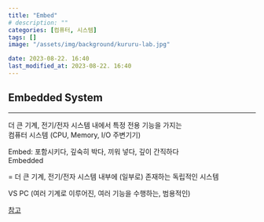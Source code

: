 ```yaml
---
title: "Embed"
# description: ""
categories: [컴퓨터, 시스템]
tags: []
image: "/assets/img/background/kururu-lab.jpg"

date: 2023-08-22. 16:40
last_modified_at: 2023-08-22. 16:40
---
```


## Embedded System

---

더 큰 기계, 전기/전자 시스템 내에서 특정 전용 기능을 가지는  
컴퓨터 시스템 (CPU, Memory, I/O 주변기기)  

Embed: 포함시키다, 깊숙히 박다, 끼워 넣다, 깊이 간직하다  
Embedded  

= 더 큰 기계, 전기/전자 시스템 내부에 (일부로) 존재하는 독립적인 시스템  

VS PC (여러 기계로 이루어진, 여러 기능을 수행하는, 범용적인)  

[참고](https://en.wikipedia.org/wiki/Embedded_system)  
